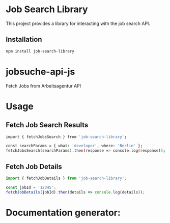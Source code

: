 
# Job Search Library

This project provides a library for interacting with the job search API.

## Installation

```bash
npm install job-search-library
```
# jobsuche-api-js
Fetch Jobs from Arbeitsagentur API

# Usage
## Fetch Job Search Results

```bash
import { fetchJobsSearch } from 'job-search-library';

const searchParams = { what: 'developer', where: 'Berlin' };
fetchJobsSearch(searchParams).then(response => console.log(response));
```

## Fetch Job Details
```js
import { fetchJobDetails } from 'job-search-library';

const jobId = '12345';
fetchJobDetails(jobId).then(details => console.log(details));
```

# Documentation generator:
